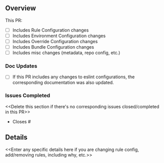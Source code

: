 ## Overview
This PR:
- [ ] Includes Rule Configuration changes
- [ ] Includes Environment Configuration changes
- [ ] Includes Override Configuration changes
- [ ] Includes Bundle Configuration changes
- [ ] Includes misc changes (metadata, repo config, etc.)

### Doc Updates
- [ ] If this PR includes any changes to eslint configurations, the corresponding documentation was also updated.

### Issues Completed
<<Delete this section if there's no corresponding issues closed/completed in this PR>>
- Closes #

## Details
<<Enter any specific details here if you are changing rule config, add/removing rules, including why, etc.>>
